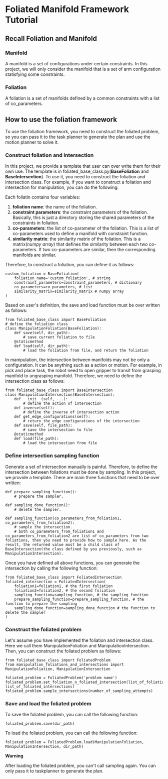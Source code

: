 # Foliated Manifold Framework Tutorial

## Recall Foliation and Manifold
### Manifold
A manifold is a set of configurations under certain constraints. In this project, we will only consider the manifold that is a set of arm configuration statisfying some constraints.
### Foliation
A foliation is a set of manifolds defined by a common constraints with a list of co_parameters. 

## How to use the foliation framework
To use the foliation framework, you need to construct the foliated problem, so you can pass it to the task planner to generate the plan and use the motion planner to solve it.
### Construct foliation and intersection
In this project, we provide a template that user can over write them for their own use. The template is in foliated_base_class.py(<b>BaseFoliation</b> and <b>BaseIntersection</b>). To use it, you need to construct the foliation and intersection class. For example, if you want to construct a foliation and intersection for manipulation, you can do the following:

Each foliatin contains four variables:
1. <b>foliation name</b>: the name of the foliation.
2. <b>constraint parameters</b>: the constraint parameters of the foliation. Basically, this is just a directory storing the shared parameters of the constraints in foliation.
3. <b>co-parameters</b>: the list of co-parameter of the foliation. This is a list of co-parameters used to define a manifold with constraint function.
4. <b>similarity matrix</b>: the similarity matrix of the foliation. This is a matrix(_numpy array_) that defines the similarity between each two co-parameters. If two co-parameters are similar, then the corresponding manifolds are similar.

Therefore, to construct a foliation, you can define it as follows:
```
custom_foliation = BaseFoliation(
    foliation_name='custom_foliation', # string
    constraint_parameters=constraint_parameters, # dictionary
    co_parameters=co_parameters, # list
    similarity_matrix=similarity_matrix # numpy array
)
```
Based on user's definition, the save and load function must be over written as follows:
```
from foliated_base_class import BaseFoliation
# define the foliation class
class ManipulationFoliation(BaseFoliation):
    def save(self, dir_path):
        # save current foliation to file
    @staticmethod
    def load(self, dir_path):
        # load the foliation from file, and return the foliation
```
In manipulation, the intersection between manifolds may not be only a configuration. It can be anything such as a action or motion. For example, in pick and place task, the robot need to open gripper to transit from grasping manifold to ungrasping manifold. Therefore, we need to define the intersection class as follows:
```
from foliated_base_class import BaseIntersection
class ManipulationIntersection(BaseIntersection):
    def __init__(self, ...):
        # define the action of intersection
    def inverse(self):
        # define the inverse of intersection action
    def get_edge_configurations(self):
        # return the edge configurations of the intersection
    def save(self, file_path):
        # save the intersection to file
    @staticmethod
    def load(file_path):
        # load the intersection from file
```

### Define intersection sampling function
Generate a set of intersection manually is painful. Therefore, to define the intersection between foliations must be done by sampling. In this project, we provide a template. There are main three functions that need to be over written:
```
def prepare_sampling_function():
    # prepare the sampler.

def sampling_done_function():
    # delete the sampler.

def sampling_function(co_parameters_from_foliation1, co_parameters_from_foliation2):
    # sample the intersection.
    # both co_parameters_from_foliation1 and co_parameters_from_foliation2 are list of co_parameters from two foliations, then you need to provide how to sample here. As the result, the returned value must be a child class of BaseIntersection(the class defined by you previously, such as ManipulationIntersection).
``` 
Once you have defined all above functions, you can generate the intersection by calling the following function:
```
from foliated_base_class import FoliatedIntersection
foliated_intersection = FoliatedIntersection(
    foliation1=foliation1, # the first foliation
    foliation2=foliation2, # the second foliation
    sampling_function=sampling_function, # the sampling function
    prepare_sampling_function=prepare_sampling_function, # the function to prepare the sampling
    sampling_done_function=sampling_done_function # the function to delete the sampler
)
```

### Construct the foliated problem
Let's assume you have implemented the foliation and intersection class. Here we call them ManipulationFoliation and ManipulationIntersection. Then, you can construct the foliated problem as follows:

```
from foliated_base_class import FoliatedProblem
from manipulation_foliations_and_intersections import ManipulationFoliation, ManipulationIntersection 

foliated_problem = FoliatedProblem('problem name')
foliated_problem.set_foliation_n_foliated_intersection(list_of_foliations, list_of_foliated_intersections)
foliated_problem.sample_intersections(number_of_sampling_attempts)
```

### Save and load the foliated problem
To save the foliated problem, you can call the following function:
```
foliated_problem.save(dir_path)
```
To load the foliated problem, you can call the following function:
```
foliated_problem = FoliatedProblem.load(ManipulationFoliation, ManipulationIntersection, dir_path)
```
<b>Warning</b>

After loading the foliated problem, you can't call sampling again. You can only pass it to taskplanner to generate the plan.
